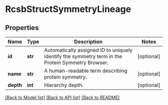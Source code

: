 # RcsbStructSymmetryLineage

## Properties
Name | Type | Description | Notes
------------ | ------------- | ------------- | -------------
**id** | **str** | Automatically assigned ID to uniquely identify the symmetry term in the Protein Symmetry Browser. | [optional] 
**name** | **str** | A human-readable term describing protein symmetry. | [optional] 
**depth** | **int** | Hierarchy depth. | [optional] 

[[Back to Model list]](../README.md#documentation-for-models) [[Back to API list]](../README.md#documentation-for-api-endpoints) [[Back to README]](../README.md)

